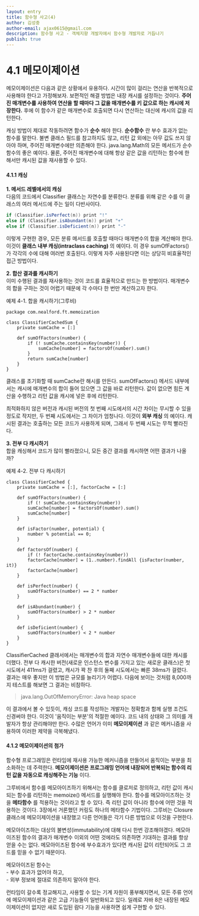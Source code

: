 ```yaml
---
layout: entry
title: 함수형 사고(4)
author: 김성중
author-email: ajax0615@gmail.com
description: 함수형 사고 - 객체지향 개발자에서 함수형 개발자로 거듭나기
publish: true
---
```


# 4.1 메모이제이션
메모이제이션은 다음과 같은 상황에서 유용하다. 시간이 많이 걸리는 연산을 반복적으로 사용해야 한다고 가정해보자. 보편적인 해결 방법은 내장 캐시를 설정하는 것이다. **주어진 매개변수를 사용하여 연산을 할 때마다 그 값을 매개변수를 키 값으로 하는 캐시에 저장한다.** 후에 이 함수가 같은 매개변수로 호출되면 다시 연산하는 대신에 캐시의 값을 리턴한다.

캐싱 방법이 제대로 작동하려면 함수가 **순수** 해야 한다. **순수함수** 란 부수 효과가 없는 함수를 말한다. 불변 클래스 필드를 참고하지도 않고, 리턴 값 외에는 아무 값도 쓰지 않아야 하며, 주어진 매개변수에만 의존해야 한다. java.lang.Math의 모든 메서드가 순수함수의 좋은 예이다. 물론, 주어진 매개변수에 대해 항상 같은 값을 리턴하는 함수에 한해서만 캐시된 값을 재사용할 수 있다.

#### **4.1.1 캐싱**
**1. 메서드 레벨에서의 캐싱**<br/>
다음의 코드에서 Classifier 클래스는 자연수를 분류한다. 분류를 위해 같은 수를 이 클래스의 여러 메서드에 주는 일이 다반사이다.

```java
if (Classifier.isPerfect(n)) print "!"
else if (Classifier.isAbundant(n)) print "+"
else if (Classifier.isDeficient(n)) print "-"
```

이렇게 구현한 경우, 모든 분류 메서드를 호출할 때마다 매개변수의 합을 계산해야 한다. 이것이 **클래스 내부 캐싱(intraclass caching)** 의 예이다. 이 경우 sumOfFactors()가 각각의 수에 대해 여러번 호출된다. 이렇게 자주 사용된다면 이는 상당히 비효율적인 접근 방법이다.

**2. 합산 결과를 캐시하기**<br/>
이미 수행된 결과를 재사용하는 것이 코드를 효율적으로 만드는 한 방법이다. 매개변수의 합을 구하는 것이 어렵기 때문에 각 수마다 한 번만 계산하고자 한다.

예제 4-1. 합을 캐시하기(그루비)

```
package com.nealford.ft.memoization

class ClassifierCachedSum {
    private sumCache = [:]

    def sumOfFactors(number) {
        if (! sumCache.containsKey(number)) {
            sumCache[number] = factorsOf(number).sum()
        }
        return sumCache[number]
    }
}
```

클래스를 초기화할 때 sumCache란 해시를 만든다. sumOfFactors() 메서드 내부에서는 캐시에 매개변수의 합이 들어 있으면 그 값을 바로 리턴한다. 값이 없으면 힘든 계산을 수행하고 리턴 값을 캐시에 넣은 후에 리턴한다.

최적화하지 않은 버전과 캐시된 버전의 첫 번째 시도에서의 시간 차이는 무시할 수 있을 정도로 작지만, 두 번째 시도에서는 그 차이가 엄청나다. 이것이 **외부 캐싱** 의 예이다. 캐시된 결과는 호출하는 모든 코드가 사용하게 되며, 그래서 두 번째 시도는 무척 빨라진다.

**3. 전부 다 캐시하기**<br/>
합을 캐싱해서 코드가 많이 빨라졌으니, 모든 중간 결과를 캐시하면 어떤 결과가 나올까?

예제 4-2. 전부 다 캐시하기

```
class ClassifierCached {
    private sumCache = [:], factorCache = [:]

    def sumOfFactors(number) {
        if (! sumCache.containsKey(number))
        sumCache[number] = factorsOf(number).sum()
        sumCache[number]
    }

    def isFactor(number, potential) {
        number % potential == 0;
    }

    def factorsOf(number) {
        if (! factorCache.containsKey(number))
        factorCache[number] = (1..number).findAll {isFactor(number, it)}
        factorCache[number]
    }

    def isPerfect(number) {
        sumOfFactors(number) == 2 * number
    }

    def isAbundant(number) {
        sumOfFactors(number) > 2 * number
    }

    def isDeficient(number) {
        sumOfFactors(number) < 2 * number
    }
}
```

ClassifierCached 클래서에서는 매개변수의 합과 자연수 매개변수들에 대한 캐시를 더했다. 전부 다 캐시한 버전(새로운 인스턴스 변수를 가지고 있는 새로운 클래스)은 첫 시도에서 411ms가 걸렸고, 캐시가 꽉 찬 후의 둘째 시도에서는 빠른 38ms가 걸렸다. 결과는 매우 좋지만 이 방법은 규모를 늘리기가 어렵다. 다음에 보이는 것처럼 8,000까지 테스트를 해보면 그 결과는 비참하다.

> java.lang.OutOfMemoryError: Java heap space

이 결과에서 볼 수 있듯이, 캐싱 코드를 작성하는 개발자는 정확함과 함께 실행 조건도 신경써야 한다. 이것이 '움직이는 부분'의 적절한 예이다. 코드 내의 상태와 그 의미를 개발자가 항상 관리해야만 한다. 수많은 언어가 이미 **메모이제이션** 과 같은 메커니즘을 사용하여 이러한 제약을 극복해냈다.

#### **4.1.2 메모이제이션의 첨가**
함수형 프로그래밍은 런타임에 재사용 가능한 메커니즘을 만들어서 움직이는 부분을 최소화하는 데 주력한다. **메모이제이션은 프로그래밍 언어에 내장되어 반복되는 함수의 리턴 값을 자동으로 캐싱해주는 기능** 이다.

그루비에서 함수를 메모아이즈하기 위해서는 함수를 클로저로 정의하고, 리턴 값이 캐시되는 함수를 리턴하는 memoize() 메서드를 실행해야 한다. 함수를 메모아이즈하는 것을 **메타함수** 를 적용하는 것이라고 할 수 있다. 즉 리턴 값이 아니라 함수에 어떤 것을 적용하는 것이다. 3장에서 거론했던 커링도 하나의 메타함수 기법이다. 그루비는 Closure 클래스에 메모이제이션을 내장했고 다른 언어들은 각기 다른 방법으로 이것을 구현한다.

메모아이즈하는 대상의 불변성(immutability)에 대해 다시 한번 강조해야겠다. 메모아이즈된 함수의 결과가 매개변수 이외의 어떤 것에라도 의존하면 기대하는 결과를 항상 얻을 수는 없다. 메모아이즈된 함수에 부수효과가 있다면 캐시된 값이 리턴되어도 그 코드를 믿을 수 없기 때문이다.

메모아이즈된 함수는<br/>
    - 부수 효과가 없어야 하고,<br/>
    - 외부 정보에 절대로 의존하지 말아야 한다.

런타임이 갈수록 정교해지고, 사용할 수 있는 기계 자원이 풍부해지면서, 모든 주류 언어에 메모이제이션과 같은 고급 기능들이 일반화되고 있다. 일례로 자바 8은 내장된 메모이제이션이 없지만 새로 도입된 람다 기능을 사용하면 쉽게 구현할 수 있다.
